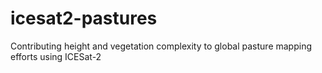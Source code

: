 # icesat2-pastures
Contributing height and vegetation complexity to global pasture mapping efforts using ICESat-2
